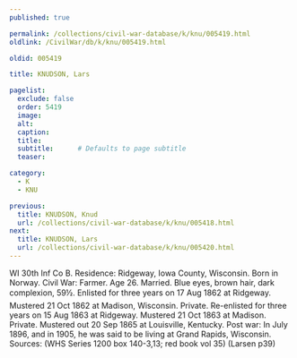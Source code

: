 ```yaml
---
published: true

permalink: /collections/civil-war-database/k/knu/005419.html
oldlink: /CivilWar/db/k/knu/005419.html

oldid: 005419

title: KNUDSON, Lars

pagelist:
  exclude: false
  order: 5419
  image: 
  alt:
  caption:
  title:
  subtitle:      # Defaults to page subtitle
  teaser:

category: 
  - K 
  - KNU

previous:
  title: KNUDSON, Knud
  url: /collections/civil-war-database/k/knu/005418.html  
next:
  title: KNUDSON, Lars
  url: /collections/civil-war-database/k/knu/005420.html   
---
```

WI 30th Inf Co B. Residence: Ridgeway, Iowa County, Wisconsin. Born in Norway. Civil War: Farmer. Age 26. Married. Blue eyes, brown hair, dark complexion, 5&#146;9&frac12;&#148;. Enlisted for three years on 17 Aug 1862 at Ridgeway. Mustered 21 Oct 1862 at Madison, Wisconsin. Private. Re-enlisted for three years on 15 Aug 1863 at Ridgeway. Mustered 21 Oct 1863 at Madison. Private. Mustered out 20 Sep 1865 at Louisville, Kentucky. Post war: In July 1896, and in 1905, he was said to be living at Grand Rapids, Wisconsin. Sources: (WHS Series 1200 box 140-3,13; red book vol 35) (Larsen p39)